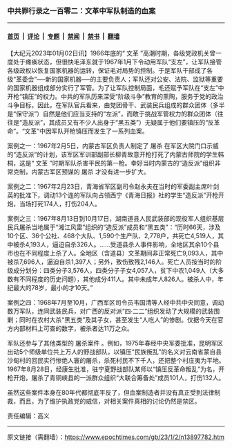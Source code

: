 ### 中共罪行录之一百零二：文革中军队制造的血案

---

#### [首页](../../../..?n13897782) &nbsp;|&nbsp; [评论](../../../../../epoch-comment?n13897782) &nbsp;|&nbsp; [专题](../../../../../epoch-special?n13897782) &nbsp;|&nbsp; [禁闻](../../../../../epoch-news?n13897782) &nbsp;|&nbsp; [禁书](../../../../../books?n13897782) &nbsp;|&nbsp; [翻墙](https://github.com/gfw-breaker/nogfw/blob/master/README.md?n13897782)


<div class="post_content" id="artbody" itemprop="articleBody">
 <!-- article content begin -->
 <p>
  【大纪元2023年01月02日讯】1966年底的“
  <ok href="https://www.epochtimes.com/gb/tag/%E6%96%87%E9%9D%A9.html">
   文革
  </ok>
  ”高潮时期，各级党政机关曾一度处于瘫痪状态，但很快毛泽东就于1967年1月下令动用军队“支左”，让军队接管各级政权以恢复国家机器的运转，保证毛对局势的控制。于是军队干部成了各级“革委会”──新的国家机器──的主要负责人；军队还对公安、法院、监狱等重要的国家机器组成部分实行了军管。为了让军队控制局面，毛还赋予军队在“支左”中开枪“镇压”的权力。中共的军队历来深受“阶级斗争”教育的熏陶，服务于党的政治斗争目标，因此，在军队官兵看来，由党团骨干、武装民兵组成的群众团体（多半是“保守派”）自然是他们应当支持的“左派”，而敢于挑战军管权力的群众团体（往往是“造反派”，其成员又有不少人出身于“黑五类”）无疑属于他们要镇压的“反革命”。“文革”中因军队开枪镇压而发生了一系列血案。
 </p>
 <p>
  案例之一：1967年2月5日，内蒙古军区负责人制定了
  <ok href="https://www.epochtimes.com/gb/tag/%E5%B1%A0%E6%9D%80.html">
   屠杀
  </ok>
  在军区大院门口示威的“造反派”的计划，该军区军训部副部长柳青故意开枪打死了内蒙古师院的学生韩桐，这是“
  <ok href="https://www.epochtimes.com/gb/tag/%E6%96%87%E9%9D%A9.html">
   文革
  </ok>
  ”时期军队杀害平民的第一枪。幸好当时内蒙古的“造反派”组织非常克制，内蒙古军区预谋的
  <ok href="https://www.epochtimes.com/gb/tag/%E5%B1%A0%E6%9D%80.html">
   屠杀
  </ok>
  才没有进一步扩大。
 </p>
 <p>
  案例之二：1967年2月23日，青海省军区副司令赵永夫在当时的军委副主席叶剑英的批准下，调动13个连的军队向占领西宁《青海日报》社的学生“造反派”开枪开炮，当场打死174人，打伤204人。
 </p>
 <p>
  案例之三：1967年8月13日到10月17日，湖南道县人民武装部的现役军人组织基层民兵屠杀当地属于“湘江风雷”组织的“造反派”成员和“黑五类”：“历时66天，涉及10个区、36个公社、468个大队、1,590个生产队、2,778户，共死亡4,519人，其中被杀4,193人，逼迫自杀326人。……受道县杀人事件影响，全地区其余10个县市也在不同程度上杀了人。全地区（含道县）文革期间非正常死亡9,093人，其中被杀7,696人，逼迫自杀1,397人；另外，致伤致残2,146人。死亡人员按当时的阶级成分划分：四类分子3,576人，四类分子子女4,057人，贫下中农1,049人（大多数有不同程度的历史问题），其他成分411人。其中未成年人826人。被杀人中，年纪最大的78岁，最小的才10天。”
 </p>
 <p>
  案例之四：1968年7月至10月，广西军区司令员韦国清等人经中共中央同意，调动数万军队，连同武装民兵，对广西的反对派“四·二二”组织发动了大规模的武装围剿；同时在农村大杀“黑五类”及其子女，甚至发生“人吃人”的惨剧。仅据今天在官方内部材料上可查的数字，被杀者达11万之众。
 </p>
 <p>
  军队还参与了其他类型的
  <ok href="https://www.epochtimes.com/gb/tag/%E5%B1%A0%E6%9D%80%E6%A1%88%E4%BB%B6.html">
   屠杀案件
  </ok>
  。例如，1975年春经中央军委批准，昆明军区出动5个师级单位共上万人的野战部队，以镇压“民族叛乱”的名义对云南省蒙自县沙甸村的回民实行惨绝人寰的屠杀，杀死村民不下千人，还把整个村庄夷为平地。1967年8月28日，经康生批准，驻宁夏野战部队某师以“镇压反革命叛乱”为名，开枪开炮，屠杀了青铜峡县的一派群众组织“大联合筹备处”成员101人，打伤132人。
 </p>
 <p>
  虽然这些案件本身在80年代都彻底平反了，但血案制造者并没有真正受到法律制裁，而且，为了维护执政党的威信，对相关案件真相的讨论仍然是禁区。
 </p>
 <p>
  责任编辑：高义
 </p>
 <!-- article content end -->
 <div id="below_article_ad">
 </div>
</div>


---

原文链接（需翻墙）：https://www.epochtimes.com/gb/23/1/2/n13897782.htm